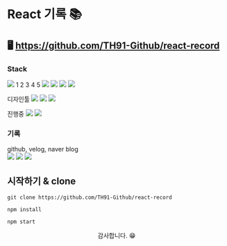 # React 기록 📚

## 🖥️ https://github.com/TH91-Github/react-record


### Stack
<span><img src="https://img.shields.io/badge/HTML5-E34F26?style=for-the-badge&logo=Velog&logoColor=white"></span>
<span>1</span>
<span>2</span>
<span>3</span>
<span>4</span>
<span>5</span>
<img src="https://img.shields.io/badge/CSS3-1572B6?style=for-the-badge&logo=Velog&logoColor=white">
<img src="https://img.shields.io/badge/JavaScript-f7DF1E?style=for-the-badge&logo=Velog&logoColor=white">
<img src="https://img.shields.io/badge/jQuery-0769AD?style=for-the-badge&logo=Velog&logoColor=white">
<img src="https://img.shields.io/badge/GitHub-181717?style=for-the-badge&logo=Velog&logoColor=white">

디자인툴
<img src="https://img.shields.io/badge/Photoshop-31A8FF?style=for-the-badge&logo=Velog&logoColor=white">
<img src="https://img.shields.io/badge/GitHub-181717?style=for-the-badge&logo=Velog&logoColor=white">
<img src="https://img.shields.io/badge/Figma-F24E1E?style=for-the-badge&logo=Velog&logoColor=white">

진행중
<img src="https://img.shields.io/badge/GitHub-181717?style=for-the-badge&logo=Velog&logoColor=white">
<img src="https://img.shields.io/badge/GitHub-181717?style=for-the-badge&logo=Velog&logoColor=white">

### 기록
github, velog, naver blog<br>
[<img src="https://img.shields.io/badge/GitHub-181717?style=for-the-badge&logo=Velog&logoColor=white">](https://github.com/TH91-Github)
[<img src="https://img.shields.io/badge/Velog-20C997?style=for-the-badge&logo=Velog&logoColor=white">](https://velog.io/@th_velog)
[<img src="https://img.shields.io/badge/Naver-03C75A?style=for-the-badge&logo=Velog&logoColor=white">](https://blog.naver.com/k__taehoon__)

## 시작하기 & clone 

```shell
git clone https://github.com/TH91-Github/react-record
```

```shell
npm install
```

```shell
npm start
```

<p align="center">감사합니다. 😁</P>
